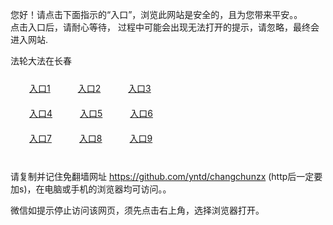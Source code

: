 您好！请点击下面指示的“入口”，浏览此网站是安全的，且为您带来平安。。 <br/>
点击入口后，请耐心等待， 过程中可能会出现无法打开的提示，请忽略，最终会进入网站. </br>

法轮大法在长春<br/>
<div style="padding:10px"><a style="margin:20px" target="_blank" href="https://d32h1ak8ceczd2.cloudfront.net/2Qpsp?soozvod" id="ccLink1" rel="nofollow">入口1</a> <a target="_blank" style="margin:20px" href="https://d248r1cnnrwqcz.cloudfront.net/2Qpsp?pekhyve" id="ccLink2" rel="nofollow">入口2</a> <a style="margin:20px" target="_blank" href="https://d2mwldbu0ykv9e.cloudfront.net/2Qpsp?zjjvim" id="ccLink3" rel="nofollow">入口3</a></div>

<div style="padding:10px" ><a style="margin:20px" target="_blank" href="https://d32h1ak8ceczd2.cloudfront.net/2Qpsp?soozvod" id="ccLink4" rel="nofollow">入口4</a> <a style="margin:20px" href="https://d248r1cnnrwqcz.cloudfront.net/2Qpsp?pekhyve" target="_blank" id="ccLink5" rel="nofollow">入口5</a> <a style="margin:20px" href="https://d2mwldbu0ykv9e.cloudfront.net/2Qpsp?zjjvim" target="_blank" id="ccLink6" rel="nofollow">入口6</a></div>

<div style="padding:10px"><a style="margin:20px" target="_blank" href="https://d32h1ak8ceczd2.cloudfront.net/2Qpsp?soozvod" id="ccLink7" rel="nofollow">入口7</a> <a style="margin:20px" href="https://d248r1cnnrwqcz.cloudfront.net/2Qpsp?pekhyve" target="_blank" id="ccLink8" rel="nofollow">入口8</a> <a style="margin:20px" target="_blank" href="https://d2mwldbu0ykv9e.cloudfront.net/2Qpsp?zjjvim" id="ccLink9" rel="nofollow">入口9</a></div>

<br/>



请复制并记住免翻墙网址 https://github.com/yntd/changchunzx (http后一定要加s)，在电脑或手机的浏览器均可访问。。<br/>

微信如提示停止访问该网页，须先点击右上角，选择浏览器打开。
